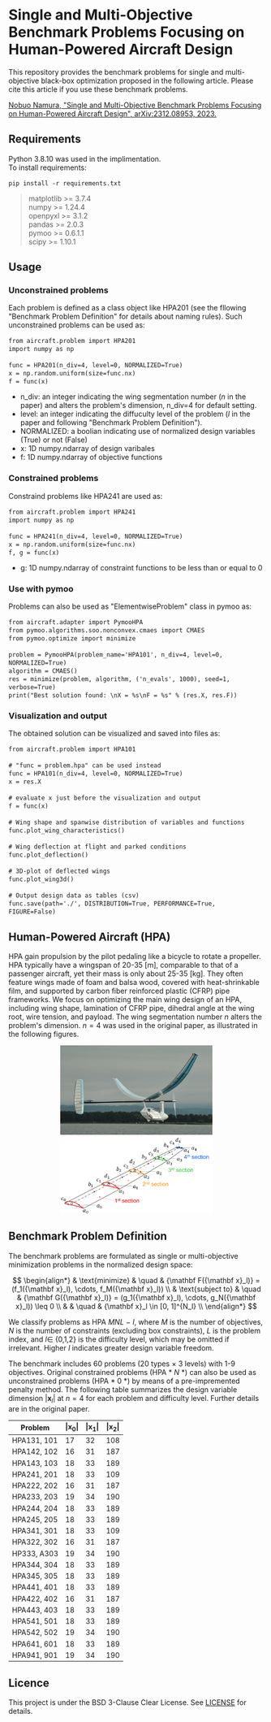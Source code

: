 # Single and Multi-Objective Benchmark Problems Focusing on Human-Powered Aircraft Design

This repository provides the benchmark problems for single and multi-objective black-box optimization proposed in the following article. Please cite this article if you use these benchmark problems.

[Nobuo Namura, "Single and Multi-Objective Benchmark Problems Focusing on Human-Powered Aircraft Design", arXiv:2312.08953, 2023.](https://arxiv.org/abs/2312.08953)

## Requirements
Python 3.8.10 was used in the implimentation.  
To install requirements:

```
pip install -r requirements.txt
```

>matplotlib >= 3.7.4<br>
>numpy >= 1.24.4<br>
>openpyxl >= 3.1.2<br>
>pandas >= 2.0.3<br>
>pymoo >= 0.6.1.1<br>
>scipy >= 1.10.1<br>

## Usage
### Unconstrained problems
Each problem is defined as a class object like HPA201 (see the fllowing "Benchmark Problem Definition" for details about naming rules). Such unconstrained problems can be used as:  
```
from aircraft.problem import HPA201
import numpy as np

func = HPA201(n_div=4, level=0, NORMALIZED=True)
x = np.random.uniform(size=func.nx)
f = func(x)
```
* n_div: an integer indicating the wing segmentation number ($n$ in the paper) and alters the problem's dimension, n_div=4 for default setting. 
* level: an integer indicating the diffuculty level of the problem ($l$ in the paper and following "Benchmark Problem Definition").
* NORMALIZED: a boolian indicating use of normalized design variables (True) or not (False)
* x: 1D numpy.ndarray of design varibales
* f: 1D numpy.ndarray of objective functions

### Constrained problems
Constraind problems like HPA241 are used as:
```
from aircraft.problem import HPA241
import numpy as np

func = HPA241(n_div=4, level=0, NORMALIZED=True)
x = np.random.uniform(size=func.nx)
f, g = func(x)
```
* g: 1D numpy.ndarray of constraint functions to be less than or equal to 0

### Use with pymoo
Problems can also be used as "ElementwiseProblem" class in pymoo as:
 ```
from aircraft.adapter import PymooHPA
from pymoo.algorithms.soo.nonconvex.cmaes import CMAES
from pymoo.optimize import minimize

problem = PymooHPA(problem_name='HPA101', n_div=4, level=0, NORMALIZED=True)
algorithm = CMAES()
res = minimize(problem, algorithm, ('n_evals', 1000), seed=1, verbose=True)
print("Best solution found: \nX = %s\nF = %s" % (res.X, res.F))
```

### Visualization and output
The obtained solution can be visualized and saved into files as:
 ```
from aircraft.problem import HPA101

# "func = problem.hpa" can be used instead
func = HPA101(n_div=4, level=0, NORMALIZED=True)
x = res.X

# evaluate x just before the visualization and output
f = func(x)

# Wing shape and spanwise distribution of variables and functions
func.plot_wing_characteristics()

# Wing deflection at flight and parked conditions
func.plot_deflection()

# 3D-plot of deflected wings
func.plot_wing3d()

# Output design data as tables (csv)
func.save(path='./', DISTRIBUTION=True, PERFORMANCE=True, FIGURE=False)
```


## Human-Powered Aircraft (HPA)
HPA gain propulsion by the pilot pedaling like a bicycle to rotate a propeller. HPA typically have a wingspan of 20-35 [m], comparable to that of a passenger aircraft, yet their mass is only about 25-35 [kg]. They often feature wings made of foam and balsa wood, covered with heat-shrinkable film, and supported by carbon fiber reinforced plastic (CFRP) pipe frameworks. We focus on optimizing the main wing design of an HPA, including wing shape, lamination of CFRP pipe, dihedral angle at the wing root, wire tension, and payload. The wing segmentation number $n$ alters the problem's dimension. $n=4$ was used in the original paper, as illustrated in the following figures.

<p align="center">
<img src="img/hpa.jpg" alt="HPA" width=300>
<img src="img/variables.jpg" alt="wing" width=300>
</p>


## Benchmark Problem Definition
The benchmark problems are formulated as single or multi-objective minimization problems in the normalized design space:


$$
\begin{align*}
& \text{minimize}   & \quad & {\mathbf F({\mathbf x}_l)} = (f_1({\mathbf x}_l), \cdots, f_M({\mathbf x}_l)) \\
& \text{subject to} & \quad & {\mathbf G({\mathbf x}_l)} = (g_1({\mathbf x}_l), \cdots, g_N({\mathbf x}_l)) \leq 0 \\
&                   & \quad & {\mathbf x}_l \in [0, 1]^{N_l} \\
\end{align*}
$$

We classify problems as HPA $MNL$ − $l$, where $M$ is the number of objectives, $N$ is the number of constraints (excluding box constraints), $L$ is the problem index, and $l \in$ {0,1,2} is the difficulty level, which may be omitted if irrelevant. Higher $l$ indicates greater design variable freedom. 

The benchmark includes 60 problems (20 types $\times$ 3 levels) with 1-9 objectives. Original constrained problems (HPA \* $N$ \*) can also be used as unconstrained problems (HPA \* 0 \*) by means of a pre-impremented penalty method. The following table summarizes the design variable dimension $|{\mathbf x}_l|$ at $n=4$ for each problem and difficulty level. Further details are in the original paper.

<p align="center">

| Problem | $\|{\mathbf x}_0\|$ | $\|{\mathbf x}_1\|$ | $\|{\mathbf x}_2\|$ |
|--------------|-------|-------|-------|
| HPA131, 101  | 17    | 32    | 108   |
| HPA142, 102  | 16    | 31    | 187   |
| HPA143, 103  | 18    | 33    | 189   |
| HPA241, 201  | 18    | 33    | 109   |
| HPA222, 202  | 16    | 31    | 187   |
| HPA233, 203  | 19    | 34    | 190   |
| HPA244, 204  | 18    | 33    | 189   |
| HPA245, 205  | 18    | 33    | 189   |
| HPA341, 301  | 18    | 33    | 109   |
| HPA322, 302  | 16    | 31    | 187   |
| HP333, A303  | 19    | 34    | 190   |
| HPA344, 304  | 18    | 33    | 189   |
| HPA345, 305  | 18    | 33    | 189   |
| HPA441, 401  | 18    | 33    | 189   |
| HPA422, 402  | 16    | 31    | 187   |
| HPA443, 403  | 18    | 33    | 189   |
| HPA541, 501  | 18    | 33    | 189   |
| HPA542, 502  | 19    | 34    | 190   |
| HPA641, 601  | 18    | 33    | 189   |
| HPA941, 901  | 19    | 34    | 190   |

</p>


## Licence
This project is under the BSD 3-Clause Clear License. See [LICENSE](LICENSE) for details.